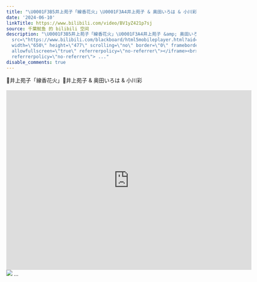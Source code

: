 ```yaml
---
title: "\U0001F3B5井上苑子「線香花火」\U0001F3A4井上苑子 & 奥田いろは & 小川彩"
date: '2024-06-10'
linkTitle: https://www.bilibili.com/video/BV1yZ421p7sj
source: 千葉鱿鱼 的 bilibili 空间
description: "\U0001F3B5井上苑子「線香花火」\U0001F3A4井上苑子 &amp; 奥田いろは &amp; 小川彩<br><br><iframe
  src=\"https://www.bilibili.com/blackboard/html5mobileplayer.html?aid=1155508423&amp;high_quality=1&amp;autoplay=0\"
  width=\"650\" height=\"477\" scrolling=\"no\" border=\"0\" frameborder=\"no\" framespacing=\"0\"
  allowfullscreen=\"true\" referrerpolicy=\"no-referrer\"></iframe><br><img src=\"http://i2.hdslb.com/bfs/archive/774a70af35b52d52551c1e1907aa3042b15c53b7.jpg\"
  referrerpolicy=\"no-referrer\"> ..."
disable_comments: true
---
```

🎵井上苑子「線香花火」🎤井上苑子 &amp; 奥田いろは &amp; 小川彩<br><br><iframe src="https://www.bilibili.com/blackboard/html5mobileplayer.html?aid=1155508423&amp;high_quality=1&amp;autoplay=0" width="650" height="477" scrolling="no" border="0" frameborder="no" framespacing="0" allowfullscreen="true" referrerpolicy="no-referrer"></iframe><br><img src="http://i2.hdslb.com/bfs/archive/774a70af35b52d52551c1e1907aa3042b15c53b7.jpg" referrerpolicy="no-referrer"> ...